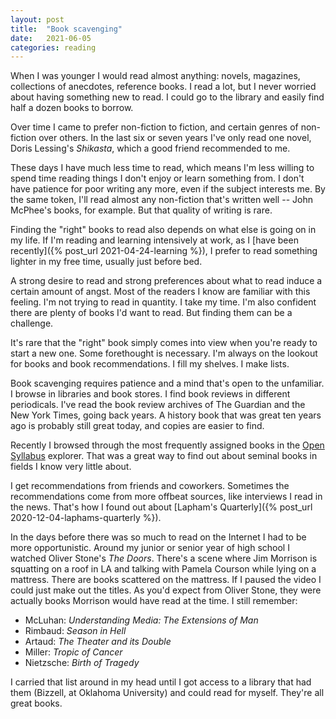 ```yaml
---
layout: post
title:  "Book scavenging"
date:   2021-06-05
categories: reading
---
```


When I was younger I would read almost anything: novels, magazines, collections of anecdotes, reference books. I read a lot, but I never worried about having something new to read. I could go to the library and easily find half a dozen books to borrow.

Over time I came to prefer non-fiction to fiction, and certain genres of non-fiction over others. In the last six or seven years I've only read one novel, Doris Lessing's _Shikasta_, which a good friend recommended to me.

These days I have much less time to read, which means I'm less willing to spend time reading things I don't enjoy or learn something from. I don't have patience for poor writing any more, even if the subject interests me. By the same token, I'll read almost any non-fiction that's written well -- John McPhee's books, for example. But that quality of writing is rare.

Finding the "right" books to read also depends on what else is going on in my life. If I'm reading and learning intensively at work, as I [have been recently]({% post_url 2021-04-24-learning %}), I prefer to read something lighter in my free time, usually just before bed.

A strong desire to read and strong preferences about what to read induce a certain amount of angst. Most of the readers I know are familiar with this feeling. I'm not trying to read in quantity. I take my time. I'm also confident there are plenty of books I'd want to read. But finding them can be a challenge.

It's rare that the "right" book simply comes into view when you're ready to start a new one. Some forethought is necessary. I'm always on the lookout for books and book recommendations. I fill my shelves. I make lists.

Book scavenging requires patience and a mind that's open to the unfamiliar. I browse in libraries and book stores. I find book reviews in different periodicals. I've read the book review archives of The Guardian and the New York Times, going back years. A history book that was great ten years ago is probably still great today, and copies are easier to find.

Recently I browsed through the most frequently assigned books in the [Open Syllabus](https://opensyllabus.org/) explorer. That was a great way to find out about seminal books in fields I know very little about.

I get recommendations from friends and coworkers. Sometimes the recommendations come from more offbeat sources, like interviews I read in the news. That's how I found out about [Lapham's Quarterly]({% post_url 2020-12-04-laphams-quarterly %}).

In the days before there was so much to read on the Internet I had to be more opportunistic. Around my junior or senior year of  high school I watched Oliver Stone's _The Doors_. There's a scene where  Jim Morrison is squatting on a roof in LA and talking with Pamela  Courson while lying on a mattress. There are books scattered on the  mattress. If I paused the video I could just make out the titles. As  you'd expect from Oliver Stone, they were actually books Morrison would  have read at the time. I still remember:

* McLuhan: _Understanding Media: The Extensions of Man_
* Rimbaud: _Season in Hell_
* Artaud: _The Theater and its Double_
* Miller: _Tropic of Cancer_
* Nietzsche: _Birth of Tragedy_

I carried that list around in my head until I got access to a library that had them (Bizzell, at Oklahoma University) and could read for myself. They're all great books.
